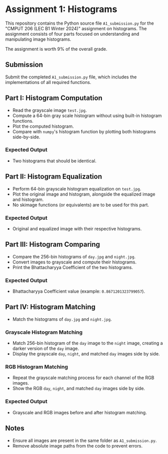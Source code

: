 
# Assignment 1: Histograms

This repository contains the Python source file `A1_submission.py` for the "CMPUT 206 (LEC B1 Winter 2024)" assignment on histograms. The assignment consists of four parts focused on understanding and manipulating image histograms.

The assignment is worth 9% of the overall grade. 

## Submission

Submit the completed `A1_submission.py` file, which includes the implementations of all required functions.

## Part I: Histogram Computation

- Read the grayscale image `test.jpg`.
- Compute a 64-bin gray scale histogram without using built-in histogram functions.
- Plot the computed histogram.
- Compare with `numpy`'s histogram function by plotting both histograms side-by-side.

### Expected Output

- Two histograms that should be identical.

## Part II: Histogram Equalization

- Perform 64-bin grayscale histogram equalization on `test.jpg`.
- Plot the original image and histogram, alongside the equalized image and histogram.
- No skimage functions (or equivalents) are to be used for this part.

### Expected Output

- Original and equalized image with their respective histograms.

## Part III: Histogram Comparing

- Compare the 256-bin histograms of `day.jpg` and `night.jpg`.
- Convert images to grayscale and compute their histograms.
- Print the Bhattacharyya Coefficient of the two histograms.

### Expected Output

- Bhattacharyya Coefficient value (example: `0.8671201323799057`).

## Part IV: Histogram Matching

- Match the histograms of `day.jpg` and `night.jpg`.

### Grayscale Histogram Matching

- Match 256-bin histogram of the `day` image to the `night` image, creating a darker version of the `day` image.
- Display the grayscale `day`, `night`, and matched `day` images side by side.

### RGB Histogram Matching

- Repeat the grayscale matching process for each channel of the RGB images.
- Show the RGB `day`, `night`, and matched `day` images side by side.

### Expected Output

- Grayscale and RGB images before and after histogram matching.

## Notes

- Ensure all images are present in the same folder as `A1_submission.py`.
- Remove absolute image paths from the code to prevent errors.



